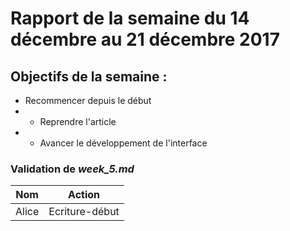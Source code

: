 
# Rapport de la semaine du 14 décembre au 21 décembre 2017

## Objectifs de la semaine : 
* Recommencer depuis le début
* * Reprendre l'article 
* * Avancer le développement de l'interface


### Validation de *week_5.md*
 
| Nom | Action |
| --- | ------ |
| Alice | Ecriture-début |

